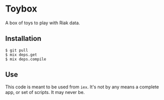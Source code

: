 # Toybox

A box of toys to play with Riak data.

## Installation

```shell
$ git pull
$ mix deps.get
$ mix deps.compile
```

## Use

This code is meant to be used from `iex`. It's not by any means a complete app, or set of scripts. It may never be.
